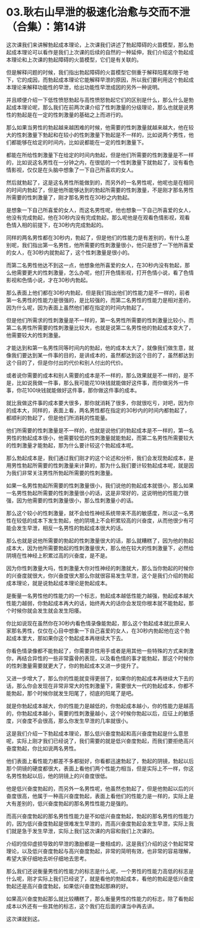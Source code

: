 # 03.耿右山早泄的极速化治愈与交而不泄（合集）：第14讲

这次课我们来讲解勃起成本理论，上次课我们讲述了勃起障碍的火苗模型，那么勃起成本理论可以看作是我们上次课的后续的自然的一种延伸，我们介绍这个勃起成本理论和上次课的勃起障碍的火苗模型，它们是有关联的。

但是解释问题的时候，我们指出勃起障碍的火苗模型它侧重于解释阳尾和限于地下，它的成因，而勃起成本理论它能解释早泄的原因，所以我们要利用这个勃起成本理论来解释功能性的早泄，给出功能性早泄成因的另外一种说明。

并且顺便介绍一下低性愤怒勃起与高性愤怒勃起它们的区别是什么，那么什么是勃起成本理论呢，那么我们在前两次课介绍了性刺激量的分级理论，那么也就是说男性的勃起是在一定的性刺激量的基础之上而进行的。

那么如果当男性的勃起越来越困难的时候，他需要的性刺激量就越来越大，他在较大的性刺激量下勃起和在较小的性刺激量下勃起是不一样的，比如说两个男性，他们都能够在给定的时间内，比如说都能在一定的性刺激量下。

都能在所给性刺激量下在给定的时间内勃起，但是他们所需要的性刺激量是不一样的，比如说这名男性在一分钟之内，在很低的一个性刺激量下就勃起了，没有看色情影视，仅仅是在头脑中想象了一下自己所喜欢的女人。

然后就勃起了，这是这名男性所能做到的，而另外的一名男性呢，他呢也是在相同的时间内勃起了，但是他所能够达到的勃起所需要的性刺激量，不是刚才那名男性所需要的性刺激量了，刚才那名男性在30秒之内勃起。

是想象一下自己所喜爱的女人，而这名男性呢，他也想象一下自己所喜爱的女人，他没有完成勃起，他在30秒内没有完成勃起，那么呢他是在观看色情影视，观看色情入相的前提下，在30秒内完成勃起的。

同样的两名男性都在30秒内，勃起了，但是他们的性能力是有差别的，有什么差别呢，我们指出第一名男性，他所需要的性刺激量很小，他只是想了一下他所喜爱的女人，在30秒内就勃起了，这个性刺激量是很小的。

而第二名男性他达不到这一点，他想象他所喜爱的女人，在30秒内没有勃起，那么他需要更大的性刺激量，怎么办呢，他打开色情影视，打开色情小说，看了色情影视和色情小说，才在30秒内勃起。

那么表面上他们都在30秒内勃起，但是我们指出他们的性能力是不一样的，前者第一名男性的性能力是很强的，是比较强的，而第二名男性的性能力是相对差的，因为什么呢，因为表面上虽然他们都在指定的时间内勃起了。

但是他们所需求的性刺激量是不一样的，第一名男性所需要的性刺激量比较小，而第二名男性所需要的性刺激量比较大，也就是说第二名男性他的勃起成本变大了，他需要较大的性刺激量。

才能达到和第一名男性同等时间内的勃起，他的成本太大了，就像我们做生意，就像我们要达到某一件事的目的，是讲成本的，虽然都达到这个目的了，虽然都达到这个目的了，但是你付出的代价和别人付出的代价。

或者说你需要的成本和别人需要的成本是不一样的，那么效果就是不一样的，是不是，比如说我做一件事，那么我可能花10块钱就能做好这件事，而你做另外一件事，你花100块钱就能做好这件事，那你做这件事的成本。

就比我做这件事的成本要大很多，那你就消耗了很多，你就很吃亏，对吧，因为你的成本大，同样的，表面上看，两名男性都在指定的30秒内的时间内都勃起了，都顺利的勃起了，但是他们所消耗的性能量。

他们所需要的性刺激量是不一样的，也就是说他们的勃起成本是不一样的，第一名男性的勃起成本很小，他需要较低的性刺激量就能勃起，而第二名男性所需要较大的性刺激量才能勃起，那为什么要计较这个勃起成本呢。

那么勃起成本是，我们通过我们刚才的这个论述和分析，我们会发现勃起成本，是用男性勃起所需要的性刺激量来计算的，那为什么我们要计较勃起成本呢，就是因为我们非常关注男性所勃起所需要的性刺激量。

如果一名男性勃起所需要的性刺激量很小，我们说他的勃起成本就很小，那么如果一名男性勃起所需要的性刺激量很小的话，这是非常好的，这说明他的性能力很强，因为他需要的性刺激量很小，那么性刺激量小的话。

那么这个较小的性刺激量，就不会给性神经系统带来不高的敏感度，所以这一名男性在较低的成本下发生勃起，他的阴境上不会积累较高的兴奋度，从而他很少有可能会发生早泄，相反一名男性的勃起成本很大的话。

那么也就是说他所需要的勃起的性刺激量很大的话，那么就糟糕了，因为他的勃起成本大，因为他所需要勃起的性刺激量很大，那么他在较大的性刺激量下，必然给阴境在性神经上积累过高的兴奋度，是不是。

因为你性刺激量大吗，性刺激量大你对性神经的刺激就大，那么当你勃起的时候你的兴奋度就很大，你兴奋度很大那么你就很容易发生早泄，这个是我们介绍的勃起成本理论，就是说勃起成本理论是勃起成本。

是衡量一名男性他的性能力的一个标志，勃起成本越低性能力越强，勃起成本越大性能力越弱，你勃起成本再大的话，始终再大的话你会发现你根本就不能勃起，那个时候你就会发生就会发生阳痿。

你比如说现在虽然你在30秒内看色情录像能勃起，那么这个勃起成本就比原来人家那名男性，仅仅在心目中想象一下自己喜爱的女人，在30秒内勃起他在这个勃起成本里大，那如果你这个勃起成本再继续大下去。

你看色情录像都不能勃起了，你需要异性用手或者是用其他一些特殊的方式来刺激你，再结合异性的一些非常露骨的表现，以及看色情的事才能勃起，那这个时候你的性刺激量需要就更大了，你的勃起成本又进一步提升了。

又进一步增大了，那么你的性能就变得更弱了，如果你的勃起成本再继续大下去的话，那么你会发现在非常非常大的性刺激量下，需要很大一代的勃起成本，你都不能勃起，那个时候你就发生阳尾了，彻底的阳尾了是吧。

就是你勃起成本越大，你的性能力是越低的，你勃起成本越小，你的性能力是越高的，你勃起成本越小，需要的性刺激量越小，这个时候你勃起以后，应征上的敏感度，兴奋度不会很高，那么你发生早泄的几率就很小。

这是我们介绍一下勃起成本理论，那么低兴奋度勃起和高兴奋度勃起是什么意思呢，实际上刚才我们已经说了，我们需要的就是低兴奋度勃起，而我们要拒绝高兴奋度勃起，你比如说两名男性。

他们表面上看性能力都差不多都挺好，你看都迅速勃起了，勃起的阴镜，勃起以后那个阴镜的硬度都很大，表面上看他们两个性能力相当，但是实际上不一样，你这名男性勃起以后，他的阴镜上的兴奋度很低。

他是低兴奋度勃起的，而另外一名男性呢，他虽然也勃起了，但是他勃起以后的兴奋度很高，他属于一种高兴奋度勃起，表面上看他们的性能力是一样的，实际上是大有差别的，低兴奋度勃起的那名男性性能力是强的。

而高兴奋度勃起的那名男性性能力是不如低兴奋度勃起，勃起的那名男性的性能力的，因为低兴奋度勃起是很难发生早泄的，而高兴奋度勃起会发生早泄，实际上我们就是急于发生早泄，实际上我们这次课的内容和我们上次课的。

介绍的信仰虚损导致的早泄的激励都是一曼相成的，这是我们介绍的这个勃起常常理论，以及低兴奋度勃起与高兴奋度勃起，非常的简明有效，也非常的容易理解，希望大家仔细地去听仔细地去思考。

那么我们还说衡量男性的性能力的标志是什么呢，一个男性的性能力高低的标志是什么呢，刚才实际上我们已经说了，就是看他的勃起成本，看他的勃起是低兴奋度勃起还是高兴奋度勃起，如果低兴奋度勃起那麻的好。

如果高兴奋度勃起那么就比较糟糕了，那么衡量男性的性能力的标志，除了看勃起成本以外还有一些其他的标志，这个我们在后面的课当中再去讲。

这次课就到这。